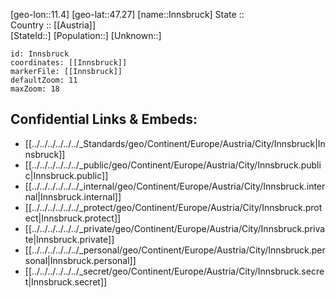﻿---
location: [47.27,11.4] 
mapzoom: [7,12] 
mapmarker: city 
type: City
tags:
- geo/City


SpocWebEntityId: 31113
isDeleted: false
confidential: public

---
[geo-lon::11.4] 
[geo-lat::47.27] 
[name::Innsbruck] 
State ::  
Country :: [[Austria]]  
[StateId::] 
[Population::] 
[Unknown::] 


```leaflet
id: Innsbruck
coordinates: [[Innsbruck]] 
markerFile: [[Innsbruck]] 
defaultZoom: 11 
maxZoom: 18
```


## Confidential Links & Embeds: 
- [[../../../../../../_Standards/geo/Continent/Europe/Austria/City/Innsbruck|Innsbruck]] 
- [[../../../../../../_public/geo/Continent/Europe/Austria/City/Innsbruck.public|Innsbruck.public]] 
- [[../../../../../../_internal/geo/Continent/Europe/Austria/City/Innsbruck.internal|Innsbruck.internal]] 
- [[../../../../../../_protect/geo/Continent/Europe/Austria/City/Innsbruck.protect|Innsbruck.protect]] 
- [[../../../../../../_private/geo/Continent/Europe/Austria/City/Innsbruck.private|Innsbruck.private]] 
- [[../../../../../../_personal/geo/Continent/Europe/Austria/City/Innsbruck.personal|Innsbruck.personal]] 
- [[../../../../../../_secret/geo/Continent/Europe/Austria/City/Innsbruck.secret|Innsbruck.secret]] 
